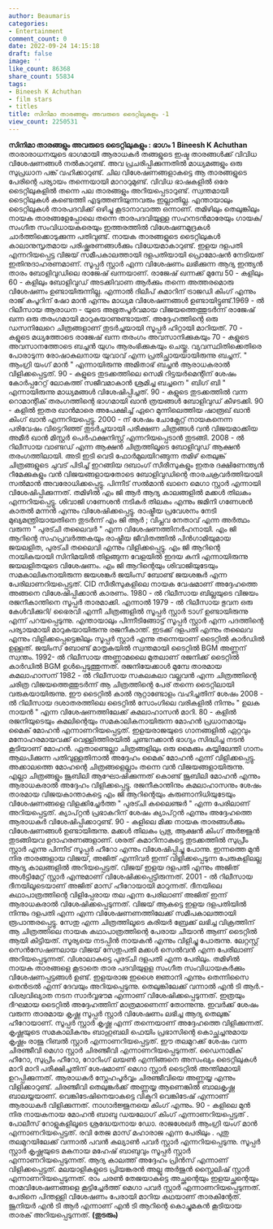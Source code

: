 ```yaml
---
author: Beaumaris
categories:
- Entertainment
comment_count: 0
date: 2022-09-24 14:15:18
draft: false
image: ''
like_count: 86368
share_count: 55834
tags:
- Bineesh K Achuthan
- film stars
- titles
title: സിനിമാ താരങ്ങളും അവരുടെ ടൈറ്റിലുകളും -1
view_count: 2250531
---
```


**സിനിമാ താരങ്ങളും അവരുടെ ടൈറ്റിലുകളും : ഭാഗം 1** **Bineesh K Achuthan** താരാരാധനയുടെ ഭാഗമായി ആരാധകർ തങ്ങളുടെ ഇഷ്ട താരങ്ങൾക്ക് വിവിധ വിശേഷണങ്ങൾ നൽകാറുണ്ട്. അവ പ്രചരിപ്പിക്കുന്നതിൽ മാധ്യമങ്ങളും ഒരു സുപ്രധാന പങ്ക് വഹിക്കാറുണ്ട്. ചില വിശേഷണങ്ങളാകട്ടെ ആ താരങ്ങളുടെ പേരിന്റെ പര്യായം തന്നെയായി മാറാറുമുണ്ട്. വിവിധ ഭാഷകളിൽ ഒരേ ടൈറ്റിലുകളിൽ തന്നെ പല താരങ്ങളും അറിയപ്പെടാറുണ്ട്. സ്വന്തമായി ടൈറ്റിലുകൾ കണ്ടെത്തി എടുത്തണിയുന്നവരും ഇല്ലാതില്ല. എന്തായാലും ടൈറ്റിലുകൾ താരപദവിക്ക് ഒഴിച്ചു കൂടാനാവാത്ത ഒന്നാണ്. തമിഴിലും തെലുങ്കിലും നായക താരങ്ങളേപ്പോലെ തന്നെ താരപദവിയുള്ള സഹനടൻമാരേയും ഗായക/ സംഗീത സംവിധായകരെയും ഇത്തരത്തിൽ വിശേഷണമുദ്രകൾ ചാർത്തിക്കൊടുക്കുന്ന പതിവുണ്ട്. നായക താരങ്ങളുടെ ടൈറ്റിലുകൾ കാലാനുസൃതമായ പരിഷ്ക്കരണങ്ങൾക്കും വിധേയമാകാറുണ്ട്. ഇളയ ദളപതി എന്നറിയപ്പെട്ട വിജയ് സമീപകാലത്തായി ദളപതിയായി പ്രൊമോഷൻ നേടിയത് ഇതിനുദാഹരണമാണ്. സൂപ്പർ സ്റ്റാർ എന്ന വിശേഷണം ലഭിക്കുന്ന ആദ്യ ഇന്ത്യൻ താരം ബോളിവുഡിലെ രാജേഷ് ഖന്നയാണ്. രാജേഷ് ഖന്നക്ക് മുമ്പേ 50 - കളിലും 60 - കളിലും ബോളിവുഡ് അടക്കിവാണ ആർക്കും തന്നെ അത്തരമൊരു വിശേഷണം ഉണ്ടായിരുന്നില്ല. എന്നാൽ ദിലീപ് കുമാറിന് ട്രാജഡി കിംഗ് എന്നും രാജ് കപൂറിന് ഷോ മാൻ എന്നും മാധ്യമ വിശേഷണങ്ങൾ ഉണ്ടായിട്ടുണ്ട്.1969 - ൽ റിലീസായ ആരാധന - യുടെ അഭൂതപൂർവമായ വിജയത്തെത്തുടർന്ന് രാജേഷ് ഖന്ന ഒരു തരംഗമായി മാറുകയാണുണ്ടായത്. അദ്ദേഹത്തിന്റെ ഒരു ഡസനിലേറെ ചിത്രങ്ങളാണ് തുടർച്ചയായി സൂപ്പർ ഹിറ്റായി മാറിയത്. 70 - കളുടെ മധ്യത്തോടെ രാജേഷ് ഖന്ന തരംഗം അവസാനിക്കുകയും 70 - കളുടെ അവസാനത്തോടെ ബച്ചൻ യുഗം ആരംഭിക്കുകയും ചെയ്തു. വ്യവസ്ഥിതിക്കെതിരെ പോരാടുന്ന രോഷാകുലനായ യുവാവ് എന്ന പ്രതിച്ഛായയായിരുന്നു ബച്ചന്. " ആംഗ്രി യംഗ് മാൻ " എന്നായിരുന്നു അമിതാഭ് ബച്ചൻ ആരാധകരാൽ വിളിക്കപ്പെട്ടത്. 90 - കളുടെ തുടക്കത്തിലെ സെമി റിട്ടയർമെന്റിന് ശേഷം കോർപ്പറേറ്റ് ലോകത്ത് സജീവമാകാൻ ശ്രമിച്ച ബച്ചനെ " ബിഗ് ബി " എന്നായിരുന്നു മാധ്യമങ്ങൾ വിശേഷിപ്പിച്ചത്. 90 - കളുടെ തുടക്കത്തിൽ വന്ന റൊമാന്റിക് തരംഗത്തിന്റെ ഭാഗമായി ഖാൻ ത്രയങ്ങൾ ബോളിവുഡ് കീഴടക്കി. 90 - കളിൽ ഇതര ഖാൻമാരെ അപേക്ഷിച്ച് ഏറെ മുന്നിലെത്തിയ ഷാരൂഖ് ഖാൻ കിംഗ് ഖാൻ എന്നറിയപ്പെട്ടു. 2000 - ന് ശേഷം ചോക്ലേറ്റ് നായകനെന്ന പരിവേഷം വിട്ടെറിഞ്ഞ് തുടർച്ചയായി പരീക്ഷണ ചിത്രങ്ങൾ വൻ വിജയമാക്കിയ അമീർ ഖാൻ മിസ്റ്റർ പെർഫക്ഷനിസ്റ്റ് എന്നറിയപ്പെടാൻ തുടങ്ങി. 2008 - ൽ റിലീസായ വാണ്ടഡ് എന്ന ആക്ഷൻ ചിത്രത്തിലൂടെ ബോളിവുഡ് ആക്ഷൻ തരംഗത്തിലായി. അടി ഇടി വെടി ഫോർമുലയിറങ്ങുന്ന തമിഴ് തെലുങ്ക് ചിത്രങ്ങളുടെ ചുവട് പിടിച്ച് ഇറങ്ങിയ ദബാംഗ് സീരീസുകളും ഇതര ദക്ഷിണേന്ത്യൻ റീമേക്കുകളും വൻ വിജയങ്ങളായതോടെ ബോളിവുഡിന്റെ താരചക്രവർത്തിയായി സൽമാൻ അവരോധിക്കപ്പെട്ടു. പിന്നീട് സൽമാൻ ഖാനെ മെഗാ സ്റ്റാർ എന്നായി വിശേഷിപ്പിക്കുന്നത്. തമിഴിൽ എം ജി ആർ ആദ്യ കാലങ്ങളിൽ മക്കൾ തിലകം എന്നറിയപ്പെട്ടു. ശിവാജി ഗണേശൻ നടികർ തിലകം എന്നും ജമിനി ഗണേശൻ കാതൽ മന്നൻ എന്നും വിശേഷിക്കപ്പെട്ടു. രാഷ്ട്രീയ പ്രവേശനം നേടി മുഖ്യമന്ത്രിയായതിനെ തുടർന്ന് എം ജി ആർ ; വിപ്ലവ നേതാവ് എന്ന അർത്ഥം വരുന്ന " പുരട്ചി തലൈവർ " എന്ന വിശേഷണത്തിനർഹനായി. എം ജി ആറിന്റെ സഹപ്രവർത്തകയും രാഷ്ട്രീയ ജീവിതത്തിൽ പിൻഗാമിയുമായ ജയലളിത, പുരട്ചി തലൈവി എന്നും വിളിക്കപ്പെട്ടു. എം ജി ആറിന്റെ നായികയായി സിനിമയിൽ തിളങ്ങുന്ന വേളയിൽ ഇദയ കനി എന്നായിരുന്നു ജയലളിതയുടെ വിശേഷണം. എം ജി ആറിന്റെയും ശിവാജിയുടേയും സമകാലികനായിരുന്ന ജയശങ്കർ ജയിംസ് ബോണ്ട് ജയശങ്കർ എന്ന പേരിലാണറിയപ്പെട്ടത്. CID സീരീസുകളിലെ നായക വേഷമാണ് അദ്ദേഹത്തെ അങ്ങനെ വിശേഷിപ്പിക്കാൻ കാരണം. 1980 - ൽ റിലീസായ ബില്ലയുടെ വിജയം രജനീകാന്തിനെ സൂപ്പർ താരമാക്കി. എന്നാൽ 1979 - ൽ റിലീസായ ഭുവന ഒരു കേൾവിക്കുറി/ ഭൈരവി എന്നീ ചിത്രങ്ങളിൽ സൂപ്പർ സ്റ്റാർ ടാഗ് ഉണ്ടായിരുന്നു എന്ന് പറയപ്പെടുന്നു. എന്തായാലും പിന്നീടിങ്ങോട്ട് സൂപ്പർ സ്റ്റാർ എന്ന പദത്തിന്റെ പര്യായമായി മാറുകയായിരുന്നു രജനീകാന്ത്. ഇടക്ക് ദളപതി എന്നും തലൈവ എന്നും വിളിക്കപ്പെട്ടെങ്കിലും സൂപ്പർ സ്റ്റാർ എന്നു തന്നെയാണ് ടൈറ്റിൽ കാർഡിൽ ഉള്ളത്. ജയിംസ് ബോണ്ട് മാതൃകയിൽ സ്വന്തമായി ടൈറ്റിൽ BGM അണ്ണന് സ്വന്തം. 1992- ൽ റിലീസായ അണ്ണാമലൈ മുതലാണ് രജനിക്ക് ടൈറ്റിൽ കാർഡിൽ BGM ഉൾപ്പെടുത്തുന്നത്. രജനിയേക്കാൾ മുമ്പേ താരമായ കമലാഹാസന് 1982 - ൽ റിലീസായ സകലകലാ വല്ലവൻ എന്ന ചിത്രത്തിന്റെ ചരിത്ര വിജയത്തെത്തുടർന്ന് ആ ചിത്രത്തിന്റെ പേര് തന്നെ ടൈറ്റിലായി വരുകയായിരുന്നു. ഈ ടൈറ്റിൽ കാൽ നൂറ്റാണ്ടോളം വഹിച്ചതിന് ശേഷം 2008 - ൽ റിലീസായ ദശാതരത്തിലെ ടൈറ്റിൽ സോംഗിലെ വരികളിൽ നിന്നും " ഉലക നായൻ " എന്ന വിശേഷണത്തിലേക്ക് കമലാഹാസൻ മാറി. 80 - കളിൽ രജനിയുടെയും കമലിന്റെയും സമകാലികനായിരുന്ന മോഹൻ പ്രധാനമായും മൈക് മോഹൻ എന്നാണറിയപ്പെട്ടത്. ഇളയരാജയുടെ ഗാനങ്ങളിൽ ഏറ്റവും മനോഹരമായവക്ക് വെള്ളിത്തിരയിൽ ചുണ്ടനക്കാൻ ഭാഗ്യം സിദ്ധിച്ച നടൻ കൂടിയാണ് മോഹൻ. ഏതാണ്ടെല്ലാ ചിത്രങ്ങളിലും ഒരു മൈക്കും കയ്യിലേന്തി ഗാനം ആലപിക്കുന്ന പതിവുള്ളതിനാൽ അദ്ദേഹം മൈക് മോഹൻ എന്ന് വിളിക്കപ്പെട്ടു. അക്കാലത്തെ മോഹന്റെ ചിത്രങ്ങളെല്ലാം തന്നെ വൻ വിജയങ്ങളായിരുന്നു. എല്ലാ ചിത്രങ്ങളും ജൂബിലി ആഘോഷിക്കുന്നത് കൊണ്ട് ജൂബിലി മോഹൻ എന്നും ആരാധകരാൽ അദ്ദേഹം വിളിക്കപ്പെട്ടു. രജനീകാന്തിനും കമലാഹാസനും ശേഷം താരമായ വിജയകാന്താകട്ടെ എം ജി ആറിന്റെയും കരുണാനിധിയുടേയും വിശേഷണങ്ങളെ വിളക്കിച്ചേർത്ത " പുരട്ചി കലൈഞ്ജർ " എന്ന പേരിലാണ് അറിയപ്പെട്ടത്. ക്യാപ്റ്റൻ പ്രഭാകറിന് ശേഷം ക്യാപ്റ്റൻ എന്നും അദ്ദേഹത്തെ ആരാധകർ വിശേഷിപ്പിക്കാറുണ്ട്. 90 - കളിലെ മിക്ക നായക താരങ്ങൾക്കും വിശേഷണങ്ങൾ ഉണ്ടായിരുന്നു. മക്കൾ തിലകം പ്രഭു, ആക്ഷൻ കിംഗ് അർജ്ജുൻ തുടങ്ങിയവ ഉദാഹരണങ്ങളാണ്. ശരത് കുമാറിനാകട്ടെ തുടക്കത്തിൽ സുപ്രീം സ്റ്റാർ എന്നു പിന്നീട് സൂപ്പർ ഹീറോ എന്നും വിശേഷിപ്പിച്ചു പോന്നു. ഇന്നത്തെ മുൻ നിര താരങ്ങളായ വിജയ്, അജിത് എന്നിവർ ഇന്ന് വിളിക്കപ്പെടുന്ന പേരുകളിലല്ല ആദ്യ കാലങ്ങളിൽ അറിയപ്പെട്ടത്. വിജയ് ഇളയ ദളപതി എന്നും അജിത് അൾട്ടിമേറ്റ് സ്റ്റാർ എന്നുമാണ് വിശേഷിക്കപ്പെട്ടിരുന്നത്. 2001 - ൽ റിലീസായ ദീനയിലൂടെയാണ് അജിത് മാസ് ഹീറോയായി മാറുന്നത്. ദീനയിലെ കഥാപാത്രത്തിന്റെ വിളിപ്പേരായ തല എന്ന പേരിലാണ് അജിത് ഇന്ന് ആരാധകരാൽ വിശേഷിക്കപ്പെടുന്നത്. വിജയ് ആകട്ടെ ഇളയ ദളപതിയിൽ നിന്നും ദളപതി എന്ന എന്ന വിശേഷണണത്തിലേക്ക് സമീപകാലത്തായി രൂപാന്തരപ്പെട്ടു. സേതു എന്ന ചിത്രത്തിലൂടെ കരിയർ ബ്രേക്ക് ലഭിച്ച വിക്രത്തിന് ആ ചിത്രത്തിലെ നായക കഥാപാത്രത്തിന്റെ പേരായ ചീയാൻ ആണ് ടൈറ്റിൽ ആയി കിട്ടിയത്. സൂര്യയെ നടപ്പിൻ നായകൻ എന്നും വിളിച്ചു പോരുന്നു. ലേറ്റസ്റ്റ് സെൻസേഷണലായ വിജയ് സേതുപതി മക്കൾ സെൽവൻ എന്ന പേരിലാണ് അറിയപ്പെടുന്നത്. വിശാലാകട്ടെ പുരട്ചി ദളപതി എന്ന പേരിലും. തമിഴിൽ നായക താരങ്ങളെ കൂടാതെ താര പദവിയുളള സംഗീത സംവിധായകർക്കും വിശേഷണപ്പട്ടങ്ങൾ ഉണ്ട്. ഇളയരാജ ഇശൈ ജ്ഞാനി എന്നും തെന്നിസൈ തെൻട്രൽ എന്ന് ദേവയും അറിയപ്പെടുന്നു. തെലുങ്കിലേക്ക് വന്നാൽ എൻ ടി ആർ.- വിശ്വവിഖ്യാത നടന സാർവ്വഭൗമ എന്നാണ് വിശേഷിക്കപ്പെടുന്നത്. ഇത്രയും ദീഘമായ ടൈറ്റിൽ അദ്ദേഹത്തിന് മാത്രമാണെന്ന് തോന്നുന്നു. ഇവർക്ക് ശേഷം വരുന്ന താരമായ കൃഷ്ണ സൂപ്പർ സ്റ്റാർ വിശേഷണം ലഭിച്ച ആദ്യ തെലുങ്ക് ഹീറോയാണ്. സൂപ്പർ സ്റ്റാർ കൃഷ്ണ എന്ന് തന്നെയാണ് അദ്ദേഹത്തെ വിളിക്കുന്നത്. കൃഷ്ണയുടെ സമകാലികനും ബാഹുബലി ഫെയിം പ്രഭാസിന്റെ കൊച്ഛച്ചനുമായ കൃഷ്ണം രാജു റിബൽ സ്റ്റാർ എന്നാണറിയപ്പെട്ടത്. ഈ തലമുറക്ക് ശേഷം വന്ന ചിരഞ്ജീവി മെഗാ സ്റ്റാർ ചിരഞ്ജീവി എന്നാണറിയപ്പെടുന്നത്. ഡൈനാമിക് ഹീറോ, സുപ്രീം ഹീറോ, റോറിംഗ് ലയൺ എന്നിങ്ങനെ അസംഖ്യം ടൈറ്റിലുകൾ മാറി മാറി പരീക്ഷിച്ചതിന് ശേഷമാണ് മെഗാ സ്റ്റാർ ടൈറ്റിൽ അന്തിമമായി ഉറപ്പിക്കുന്നത്. ആരാധകർ സ്നേഹപൂർവ്വം ചിരഞ്ജീവിയെ അണ്ണയ്യ എന്നും വിളിക്കാറുണ്ട്. ചിരഞ്ജീവി തെലുങ്കർക്ക് അണ്ണയ്യ ആണെങ്കിൽ ബാലകൃഷ്ണ ബാലയ്യയാണ്. വെങ്കിടേഷിനെയാകട്ടെ വിക്ടറി വെങ്കിടേഷ് എന്നാണ് ആരാധകർ വിളിക്കുന്നത്. നാഗാർജ്ജുനയെ കിംഗ് എന്നും. 90 - കളിലെ മുൻ നിര നായകനായ മോഹൻ ബാബു ഡയലോഗ് കിംഗ് എന്നാണറിയപ്പെട്ടത് . പോലീസ് റോളുകളിലൂടെ ശ്രദ്ധേയനായ ഡോ. രാജശേഖർ ആംഗ്രി യംഗ് മാൻ എന്നാണറിയപ്പെട്ടത്. രവി തേജ മാസ് മഹാരാജ എന്ന പേരിലും . പുതു തലമുറയിലേക്ക് വന്നാൽ പവൻ കല്യാൺ പവർ സ്റ്റാർ എന്നറിയപ്പെടുന്നു. സൂപ്പർ സ്റ്റാർ കൃഷ്ണയുടെ മകനായ മഹേഷ് ബാബുവും സൂപ്പർ സ്റ്റാർ എന്നാണറിയപ്പെടുന്നത്. ആദ്യ കാലത്ത് അദ്ദേഹം പ്രിൻസ് എന്നാണ് വിളിക്കപ്പെട്ടത്. മലയാളികളുടെ പ്രിയങ്കരൻ അല്ലു അർജുൻ സ്റ്റൈലിഷ് സ്റ്റാർ എന്നാണറിയപ്പെടുന്നത്. രാം ചരൺ തേജയാകട്ടെ അച്ഛന്റെയും ഇളയച്ഛന്റെയും നാമവിശേഷണങ്ങളെ കൂട്ടിച്ചേർത്ത് മെഗാ പവർ സ്റ്റാർ എന്നാണറിയപ്പെടുന്നത്. പേരിനെ പിന്തള്ളി വിശേഷണം പേരായി മാറിയ കഥയാണ് താരകിന്റേത്. ജൂനിയർ എൻ ടി ആർ എന്നാണ് എൻ ടി ആറിന്റെ കൊച്ചുമകൻ കൂടിയായ താരക് അറിയപ്പെടുന്നത്. **(തുടരും)**